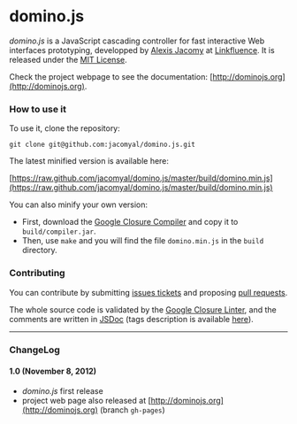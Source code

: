 domino.js
=========

*domino.js* is a JavaScript cascading controller for fast interactive Web interfaces prototyping, developped by [Alexis Jacomy](http://github.com/jacomyal) at [Linkfluence](http://github.com/linkfluence). It is released under the [MIT License](https://raw.github.com/jacomyal/domino.js/master/LICENSE.txt).

Check the project webpage to see the documentation: [http://dominojs.org](http://dominojs.org).

### How to use it

To use it, clone the repository:

```
git clone git@github.com:jacomyal/domino.js.git
```

The latest minified version is available here:

[https://raw.github.com/jacomyal/domino.js/master/build/domino.min.js](https://raw.github.com/jacomyal/domino.js/master/build/domino.min.js)

You can also minify your own version:

 - First, download the [Google Closure Compiler](https://developers.google.com/closure/compiler/) and copy it to `build/compiler.jar`.
 - Then, use `make` and you will find the file `domino.min.js` in the `build` directory.

### Contributing

You can contribute by submitting [issues tickets](http://github.com/jacomyal/domino.js/issues) and proposing [pull requests](http://github.com/jacomyal/domino.js/pulls).

The whole source code is validated by the [Google Closure Linter](https://developers.google.com/closure/utilities/), and the comments are written in [JSDoc](http://en.wikipedia.org/wiki/JSDoc) (tags description is available [here](https://developers.google.com/closure/compiler/docs/js-for-compiler)).

---

### ChangeLog

#### 1.0 (November 8, 2012)

 - *domino.js* first release
 - project web page also released at [http://dominojs.org](http://dominojs.org) (branch `gh-pages`)